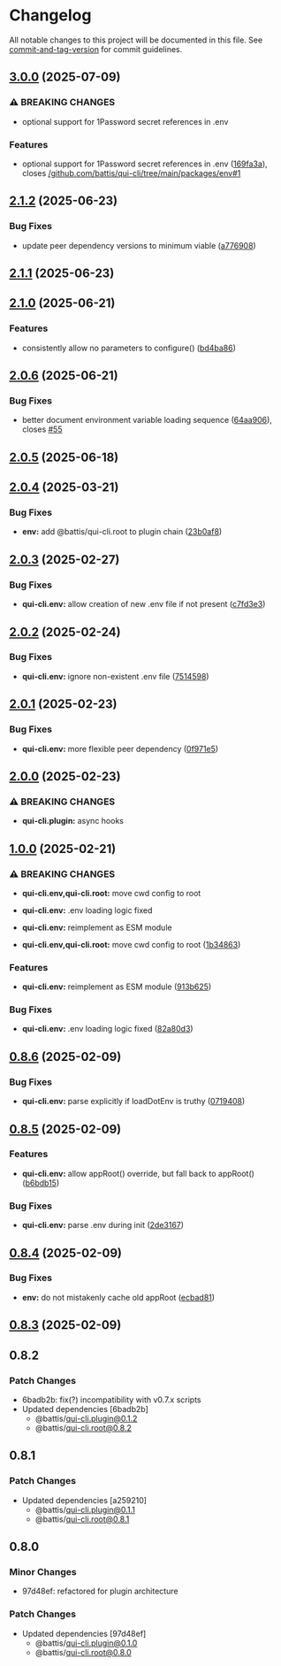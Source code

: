 # Changelog

All notable changes to this project will be documented in this file. See [commit-and-tag-version](https://github.com/absolute-version/commit-and-tag-version) for commit guidelines.

## [3.0.0](https://github.com/battis/qui-cli/compare/env/2.1.2...env/3.0.0) (2025-07-09)


### ⚠ BREAKING CHANGES

* optional support for 1Password secret references in .env

### Features

* optional support for 1Password secret references in .env ([169fa3a](https://github.com/battis/qui-cli/commit/169fa3adbdafd3180ea3a9894a3695e6b0c846e4)), closes [/github.com/battis/qui-cli/tree/main/packages/env#1](https://github.com/battis//github.com/battis/qui-cli/tree/main/packages/env/issues/1)

## [2.1.2](https://github.com/battis/qui-cli/compare/env/2.1.1...env/2.1.2) (2025-06-23)


### Bug Fixes

* update peer dependency versions to minimum viable ([a776908](https://github.com/battis/qui-cli/commit/a7769085adef6da665da7a67cb143af1e0bba6be))

## [2.1.1](https://github.com/battis/qui-cli/compare/env/2.1.0...env/2.1.1) (2025-06-23)

## [2.1.0](https://github.com/battis/qui-cli/compare/env/2.0.6...env/2.1.0) (2025-06-21)


### Features

* consistently allow no parameters to configure() ([bd4ba86](https://github.com/battis/qui-cli/commit/bd4ba8697691020b8368482f66f1124cd91926fd))

## [2.0.6](https://github.com/battis/qui-cli/compare/env/2.0.5...env/2.0.6) (2025-06-21)


### Bug Fixes

* better document environment variable loading sequence ([64aa906](https://github.com/battis/qui-cli/commit/64aa906667bb43fd6c43e6c284bf306150fc8f7e)), closes [#55](https://github.com/battis/qui-cli/issues/55)

## [2.0.5](https://github.com/battis/qui-cli/compare/env/2.0.4...env/2.0.5) (2025-06-18)

## [2.0.4](https://github.com/battis/qui-cli/compare/env/2.0.3...env/2.0.4) (2025-03-21)


### Bug Fixes

* **env:** add @battis/qui-cli.root to plugin chain ([23b0af8](https://github.com/battis/qui-cli/commit/23b0af8701317fe4b86cd49a0fe62258e51ffbe6))

## [2.0.3](https://github.com/battis/qui-cli/compare/env/2.0.2...env/2.0.3) (2025-02-27)


### Bug Fixes

* **qui-cli.env:** allow creation of new .env file if not present ([c7fd3e3](https://github.com/battis/qui-cli/commit/c7fd3e35653efd1157c8ebc0e72da370561f0a92))

## [2.0.2](https://github.com/battis/qui-cli/compare/env/2.0.1...env/2.0.2) (2025-02-24)


### Bug Fixes

* **qui-cli.env:** ignore non-existent .env file ([7514598](https://github.com/battis/qui-cli/commit/75145984ee5cc5c081c33f9c6d44244cc2140681))

## [2.0.1](https://github.com/battis/qui-cli/compare/env/2.0.0...env/2.0.1) (2025-02-23)


### Bug Fixes

* **qui-cli.env:** more flexible peer dependency ([0f971e5](https://github.com/battis/qui-cli/commit/0f971e5d29b07a31020ee847c22461310eb1bbe6))

## [2.0.0](https://github.com/battis/qui-cli/compare/env/1.0.0...env/2.0.0) (2025-02-23)

### ⚠ BREAKING CHANGES

- **qui-cli.plugin:** async hooks

## [1.0.0](https://github.com/battis/qui-cli/compare/env/0.8.6...env/1.0.0) (2025-02-21)

### ⚠ BREAKING CHANGES

- **qui-cli.env,qui-cli.root:** move cwd config to root
- **qui-cli.env:** .env loading logic fixed
- **qui-cli.env:** reimplement as ESM module

- **qui-cli.env,qui-cli.root:** move cwd config to root ([1b34863](https://github.com/battis/qui-cli/commit/1b3486338fb1c12576c136e2b4e8654f04bfcbeb))

### Features

- **qui-cli.env:** reimplement as ESM module ([913b625](https://github.com/battis/qui-cli/commit/913b62515fd15fd460307e1df64128800d74d896))

### Bug Fixes

- **qui-cli.env:** .env loading logic fixed ([82a80d3](https://github.com/battis/qui-cli/commit/82a80d39e94a7fab165a3d3c9492d4ecf77f1bdb))

## [0.8.6](https://github.com/battis/qui-cli/compare/env/0.8.5...env/0.8.6) (2025-02-09)

### Bug Fixes

- **qui-cli.env:** parse explicitly if loadDotEnv is truthy ([0719408](https://github.com/battis/qui-cli/commit/0719408551f55133b04c55d287998d126e8f07c7))

## [0.8.5](https://github.com/battis/qui-cli/compare/env/0.8.4...env/0.8.5) (2025-02-09)

### Features

- **qui-cli.env:** allow appRoot() override, but fall back to appRoot() ([b6bdb15](https://github.com/battis/qui-cli/commit/b6bdb158d44cdd81beee441bf78b95602966e1d0))

### Bug Fixes

- **qui-cli.env:** parse .env during init ([2de3167](https://github.com/battis/qui-cli/commit/2de3167be47c51f9dd44aaa126a4c375631b1852))

## [0.8.4](https://github.com/battis/qui-cli/compare/env/0.8.3...env/0.8.4) (2025-02-09)

### Bug Fixes

- **env:** do not mistakenly cache old appRoot ([ecbad81](https://github.com/battis/qui-cli/commit/ecbad812d30b571d5b8291317bd075ba8d565416))

## [0.8.3](https://github.com/battis/qui-cli/compare/env/0.8.2...env/0.8.3) (2025-02-09)

## 0.8.2

### Patch Changes

- 6badb2b: fix(?) incompatibility with v0.7.x scripts
- Updated dependencies [6badb2b]
  - @battis/qui-cli.plugin@0.1.2
  - @battis/qui-cli.root@0.8.2

## 0.8.1

### Patch Changes

- Updated dependencies [a259210]
  - @battis/qui-cli.plugin@0.1.1
  - @battis/qui-cli.root@0.8.1

## 0.8.0

### Minor Changes

- 97d48ef: refactored for plugin architecture

### Patch Changes

- Updated dependencies [97d48ef]
  - @battis/qui-cli.plugin@0.1.0
  - @battis/qui-cli.root@0.8.0
